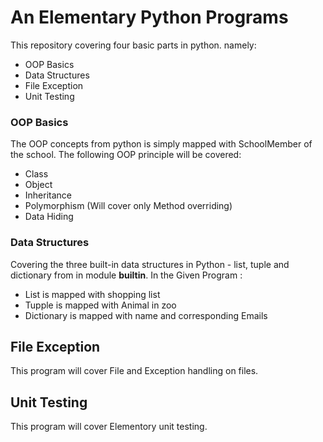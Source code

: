 # An Elementary Python Programs

This repository covering four basic parts in python. namely:
- OOP Basics
- Data Structures
- File Exception
- Unit Testing

### OOP Basics
The OOP concepts from python is simply mapped with SchoolMember of the school. The following OOP principle will be covered:
- Class
- Object
- Inheritance
- Polymorphism (Will cover only Method overriding)
- Data Hiding

### Data Structures
Covering the three built-in data structures in Python - list, tuple and dictionary from in module __builtin__.
In the Given Program :
- List is mapped with shopping list
- Tupple is mapped with Animal in zoo
- Dictionary is mapped with name and corresponding Emails

## File Exception
This program will cover File and Exception handling on files.

## Unit Testing
This program will cover Elementory unit testing.
